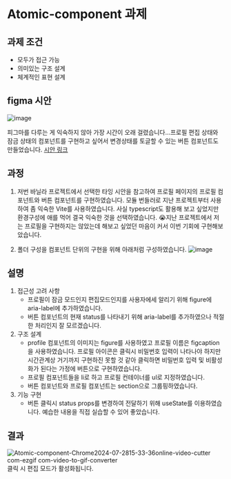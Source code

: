 # Atomic-component 과제

## 과제 조건

- 모두가 접근 가능
- 의미있는 구조 설계
- 체계적인 표현 설계

## figma 시안

![image](https://github.com/user-attachments/assets/4cc7e327-6bed-4b15-a452-fe973bc3caef)

피그마를 다루는 게 익숙하지 않아 가장 시간이 오래 걸렸습니다...프로필 편집 상태와 잠금 상태의 컴포넌트를 구현하고 싶어서 변경상태를 토글할 수 있는 버튼 컴포넌트도 만들었습니다.
[시안 링크](https://www.figma.com/design/4pADJVoa91i0LHgoL0dJLk/Profile?node-id=0-1&m=dev)

## 과정

1. 저번 바닐라 프로젝트에서 선택한 타잉 시안을 참고하여 프로필 페이지의 프로필 컴포넌트와 버튼 컴포넌트를 구현하였습니다.
   모듈 번들러로 지난 프로젝트부터 사용하여 좀 익숙한 Vite를 사용하였습니다. 사실 typescript도 활용해 보고 싶었지만 환경구성에 애를 먹어 결국 익숙한 것을 선택하였습니다. 😭지난 프로젝트에서 저는 프로필을 구현하지는 않았는데 해보고 싶었던 마음이 커서 이번 기회에 구현해보았습니다.

2. 폴더 구성을 컴포넌트 단위의 구현을 위해 아래처럼 구성하였습니다.
   ![image](https://github.com/user-attachments/assets/85af2283-4070-4ae3-9fae-fc3d91523af8)

## 설명

1. 접근성 고려 사항
   - 프로필이 잠금 모드인지 편집모드인지를 사용자에세 알리기 위해 figure에 aria-label에 추가하였습니다.
   - 버튼 컴포넌트의 현재 status를 나타내기 위해 aria-label를 추가하였으나 적절한 처리인지 잘 모르겠습니다.
2. 구조 설계
   - profile 컴포넌트의 이미지는 figure를 사용하였고 프로필 이름은 figcaption을 사용하였습니다. 프로필 아이콘은 클릭시 비밀번호 입력이 나타나야 하지만 시간관계상 거기까지 구현하진 못할 것 같아 클릭하면 비밀번호 입력 및 비활성화가 된다는 가정에 버튼으로 구현하였습니다.
   - 프로필 컴포넌트들을 li로 하고 프로필 컨테이너를 ul로 지정하였습니다.
   - 버튼 컴포넌트와 프로필 컴포넌트는 section으로 그룹핑하였습니다.
3. 기능 구현
   - 버튼 클릭시 status props를 변경하여 전달하기 위해 useState를 이용하였습니다. 예습한 내용을 직접 실습할 수 있어 좋았습니다.

## 결과

![Atomic-component-Chrome2024-07-2815-33-36online-video-cutter com-ezgif com-video-to-gif-converter](https://github.com/user-attachments/assets/c377db56-6aa4-41af-b9f6-4cf436d2ef48)
<br/>클릭 시 편집 모드가 활성화됩니다.
